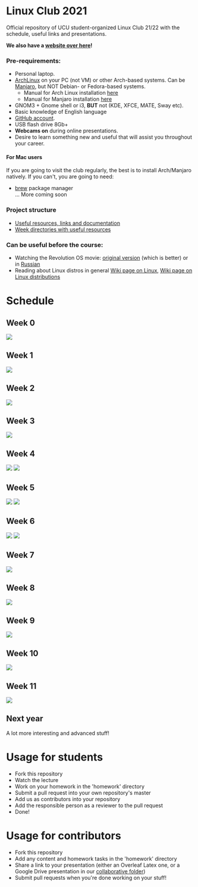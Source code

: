 # Linux Club 2021

Official repository of UCU student-organized Linux Club 21/22 with the schedule, useful links and presentations.

**We also have a [website over here](https://ucu-cs.github.io/UCU_Linux_Club/)!**

### Pre-requirements:
- Personal laptop.
- [ArchLinux](https://www.archlinux.org/) on your PC (not VM) or other Arch-based systems.
  Can be [Manjaro](https://manjaro.org/downloads/official/gnome/), but NOT Debian- or Fedora-based systems.
    - Manual for Arch Linux installation [here](https://ucu-cs.github.io/UCU_Linux_Club/articles/arch-manual/)
    - Manual for Manjaro installation [here](https://ucu-cs.github.io/UCU_Linux_Club/articles/manjaro-manual/)
- GNOM3 + Gnome shell or i3, **BUT** not (KDE, XFCE, MATE, Sway etc).
- Basic knowledge of English language
- [GitHub account](https://github.com/).
- USB flash drive 8Gb+
- **Webcams on** during online presentations.
- Desire to learn something new and useful that will assist you throughout your career.

#### For Mac users
If you are going to visit the club regularly, the best is to install Arch/Manjaro natively. If you can't, you are going to need:

- [brew](https://brew.sh) package manager</br>
  ... More coming soon

### Project structure

* [Useful resources, links and documentation](https://ucu-cs.github.io/UCU_Linux_Club/articles/)
* [Week directories with useful resources](./homework/)

### Can be useful before the course:

- Watching the Revolution OS movie: [original version](https://www.youtube.com/watch?v=4vW62KqKJ5A) (which is better) or in [Russian](https://www.youtube.com/watch?v=n1F_MfLRlX0)
- Reading about Linux distros in general [Wiki page on Linux](https://en.wikipedia.org/wiki/Linux), [Wiki page on Linux distributions](https://en.wikipedia.org/wiki/Linux_distribution)

# Schedule

## Week 0

![](./images/week0.png)

## Week 1

![](./images/week1.png)

## Week 2

[![](./images/week2.png)](https://docs.google.com/presentation/d/11XMo5qiMShNOPf91hbDtDahwosTUPHA0y1KEqxKAt0k/edit?usp=sharing)

## Week 3

![](./images/week3.png)

## Week 4

![](./images/week4-1.png)
![](./images/week4-2.png)

## Week 5

![](./images/week5-1.png)
![](./images/week5-2.png)

## Week 6

![](./images/week6-1.png)
![](./images/week6-2.png)

## Week 7

![](./images/week7.png)

## Week 8

![](./images/week8.png)

## Week 9

![](./images/week9.png)

## Week 10

![](./images/week10.png)

## Week 11

![](./images/week11.png)

## Next year

A lot more interesting and advanced stuff!

# Usage for students

* Fork this repository
* Watch the lecture
* Work on your homework in the 'homework' directory
* Submit a pull request into your own repository's master
* Add us as contributors into your repository
* Add the responsible person as a reviewer to the pull request
* Done!

# Usage for contributors

* Fork this repository
* Add any content and homework tasks in the 'homework' directory
* Share a link to your presentation (either an Overleaf Latex one,
or a Google Drive presentation in our [collaborative folder](https://drive.google.com/drive/u/1/folders/1sIDCjVzGFoQjZx35y-x2HWAjBaNIDXvk))
* Submit pull requests when you're done working on your stuff!
